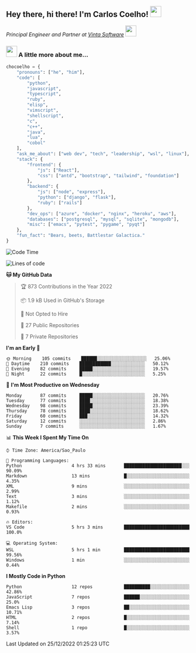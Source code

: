 <h2>Hey there, hi there! I'm Carlos Coelho! <img src="https://emoji.gg/assets/emoji/6680_this_is_fine.png" width="30"></h2>
<p><em>Principal Engineer and Partner at <a href="http://www.vintasoftware.com">Vinta Software</a> <img src="https://emojis.slackmojis.com/emojis/images/1613461409/13263/bongocat_code.gif?1613461409" width="30"> 
</em></p>

### <img src="https://emojis.slackmojis.com/emojis/images/1597320283/10003/catjam.gif?1597320283" width="30"> A little more about me...  

```python
chocoelho = {
    "pronouns": ["he", "him"],
    "code": [
        "python",
        "javascript",
        "typescript",
        "ruby",
        "elisp",
        "vimscript",
        "shellscript",
        "c",
        "c++",
        "java",
        "lua",
        "cobol"
    ],
    "ask_me_about": ["web dev", "tech", "leadership", "wsl", "linux"],
    "stack": {
        "frontend": {
            "js": ["React"],
            "css": ["antd", "bootstrap", "tailwind", "foundation"]
        },
        "backend": {
            "js": ["node", "express"],
            "python": ["django", "flask"],
            "ruby": ["rails"]
        },
        "dev_ops": ["azure", "docker", "nginx", "heroku", "aws"],
        "databases": ["postgresql", "mysql", "sqlite", "mongodb"],
        "misc": ["emacs", "pytest", "pygame", "pyqt"]
    },
    "fun_fact": "Bears, beets, Battlestar Galactica."
}
```

<!--START_SECTION:waka-->
![Code Time](http://img.shields.io/badge/Code%20Time-1%2C714%20hrs%2032%20mins-blue)

![Lines of code](https://img.shields.io/badge/From%20Hello%20World%20I%27ve%20Written-39%20Thousand%20lines%20of%20code-blue)

**🐱 My GitHub Data** 

> 🏆 873 Contributions in the Year 2022
 > 
> 📦 1.9 kB Used in GitHub's Storage 
 > 
> 🚫 Not Opted to Hire
 > 
> 📜 27 Public Repositories 
 > 
> 🔑 7 Private Repositories  
 > 
**I'm an Early 🐤** 

```text
🌞 Morning    105 commits    ██████░░░░░░░░░░░░░░░░░░░   25.06% 
🌆 Daytime    210 commits    ████████████░░░░░░░░░░░░░   50.12% 
🌃 Evening    82 commits     █████░░░░░░░░░░░░░░░░░░░░   19.57% 
🌙 Night      22 commits     █░░░░░░░░░░░░░░░░░░░░░░░░   5.25%

```
📅 **I'm Most Productive on Wednesday** 

```text
Monday       87 commits     █████░░░░░░░░░░░░░░░░░░░░   20.76% 
Tuesday      77 commits     ████░░░░░░░░░░░░░░░░░░░░░   18.38% 
Wednesday    98 commits     █████░░░░░░░░░░░░░░░░░░░░   23.39% 
Thursday     78 commits     ████░░░░░░░░░░░░░░░░░░░░░   18.62% 
Friday       60 commits     ███░░░░░░░░░░░░░░░░░░░░░░   14.32% 
Saturday     12 commits     ░░░░░░░░░░░░░░░░░░░░░░░░░   2.86% 
Sunday       7 commits      ░░░░░░░░░░░░░░░░░░░░░░░░░   1.67%

```


📊 **This Week I Spent My Time On** 

```text
⌚︎ Time Zone: America/Sao_Paulo

💬 Programming Languages: 
Python                   4 hrs 33 mins       ██████████████████████░░░   90.09% 
Markdown                 13 mins             █░░░░░░░░░░░░░░░░░░░░░░░░   4.35% 
XML                      9 mins              ░░░░░░░░░░░░░░░░░░░░░░░░░   2.99% 
Text                     3 mins              ░░░░░░░░░░░░░░░░░░░░░░░░░   1.12% 
Makefile                 2 mins              ░░░░░░░░░░░░░░░░░░░░░░░░░   0.93%

🔥 Editors: 
VS Code                  5 hrs 3 mins        █████████████████████████   100.0%

💻 Operating System: 
WSL                      5 hrs 1 min         █████████████████████████   99.56% 
Windows                  1 min               ░░░░░░░░░░░░░░░░░░░░░░░░░   0.44%

```

**I Mostly Code in Python** 

```text
Python                   12 repos            ██████████░░░░░░░░░░░░░░░   42.86% 
JavaScript               7 repos             ██████░░░░░░░░░░░░░░░░░░░   25.0% 
Emacs Lisp               3 repos             ██░░░░░░░░░░░░░░░░░░░░░░░   10.71% 
HTML                     2 repos             █░░░░░░░░░░░░░░░░░░░░░░░░   7.14% 
Shell                    1 repo              █░░░░░░░░░░░░░░░░░░░░░░░░   3.57%

```



 Last Updated on 25/12/2022 01:25:23 UTC
<!--END_SECTION:waka-->
